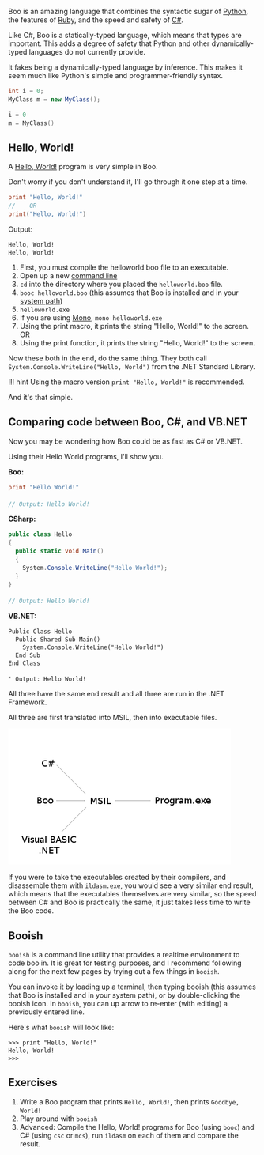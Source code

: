 Boo is an amazing language that combines the syntactic sugar of [Python](http://www.python.org/),
the features of [Ruby](http://www.ruby-lang.org/), and the speed and safety of
[C#](http://msdn.microsoft.com/vcsharp/).

Like C#, Boo is a statically-typed language, which means that types are important. This adds a
degree of safety that Python and other dynamically-typed languages do not currently provide.

It fakes being a dynamically-typed language by inference. This makes it seem much like Python's
simple and programmer-friendly syntax.

```csharp
int i = 0;
MyClass m = new MyClass();
```

```boo
i = 0
m = MyClass()
```


## Hello, World!

A [Hello, World!](http://en.wikipedia.org/wiki/Hello_world_program) program is very simple in Boo.

Don't worry if you don't understand it, I'll go through it one step at a time.

```boo
print "Hello, World!"
//    OR
print("Hello, World!")
```

Output:

    Hello, World!
    Hello, World!

1. First, you must compile the helloworld.boo file to an executable.
  1. Open up a new [command line](https://github.com/bamboo/boo/wiki/Command-line)
  2. `cd` into the directory where you placed the `helloworld.boo` file.
  3. `booc helloworld.boo` (this assumes that Boo is installed and in your [system path](https://github.com/bamboo/boo/wiki/Adding-Boo-to-your-System-Path))
  4. `helloworld.exe`
  5. If you are using [Mono](http://www.go-mono.com/), `mono helloworld.exe`
2. Using the print macro, it prints the string "Hello, World!" to the screen. OR
3. Using the print function, it prints the string "Hello, World!" to the screen.

Now these both in the end, do the same thing. They both call `System.Console.WriteLine("Hello, World")`
from the .NET Standard Library.

!!! hint
    Using the macro version `print "Hello, World!"` is recommended.

And it's that simple.


## Comparing code between Boo, C#, and VB.NET

Now you may be wondering how Boo could be as fast as C# or VB.NET.

Using their Hello World programs, I'll show you.

**Boo:**

```boo
print "Hello World!"

// Output: Hello World!
```

**CSharp:**

```csharp
public class Hello
{
  public static void Main()
  {
    System.Console.WriteLine("Hello World!");
  }
}

// Output: Hello World!
```

**VB.NET:**

```vbnet
Public Class Hello
  Public Shared Sub Main()
    System.Console.WriteLine("Hello World!")
  End Sub
End Class

' Output: Hello World!
```

All three have the same end result and all three are run in the .NET Framework.

All three are first translated into MSIL, then into executable files.

![MSIL Diagram](net_diagram.png)

If you were to take the executables created by their compilers, and disassemble them with
`ildasm.exe`, you would see a very similar end result, which means that the executables
themselves are very similar, so the speed between C# and Boo is practically the same, it
just takes less time to write the Boo code.


## Booish

`booish` is a command line utility that provides a realtime environment to code boo in. It
is great for testing purposes, and I recommend following along for the next few pages by
trying out a few things in `booish`.

You can invoke it by loading up a terminal, then typing booish (this assumes that Boo is
installed and in your system path), or by double-clicking the booish icon. In `booish`, you
can up arrow to re-enter (with editing) a previously entered line.

Here's what `booish` will look like:

    >>> print "Hello, World!"
    Hello, World!
    >>>


## Exercises

1. Write a Boo program that prints `Hello, World!`, then prints `Goodbye, World!`
2. Play around with `booish`
3. Advanced: Compile the Hello, World! programs for Boo (using `booc`) and C#
   (using `csc` or `mcs`), run `ildasm` on each of them and compare the result.

